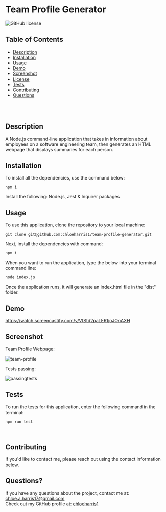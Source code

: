 # Team Profile Generator  <br />

![GitHub license](https://img.shields.io/badge/license-MIT-ff69b4.svg) <br />

## Table of Contents 

- [Description](#description)
- [Installation](#installation)
- [Usage](#usage)
- [Demo](#demo)
- [Screenshot](#screenshot)
- [License](#license)
- [Tests](#tests)
- [Contributing](#contributing)
- [Questions](#questions)

<br />
<br />

## Description 
A Node.js command-line application that takes in information about employees on a software engineering team, then generates an HTML webpage that displays summaries for each person.

## Installation 
To install all the dependencies, use the command below:
```
npm i
```
Install the following: Node.js, Jest & Inquirer packages
<br />

## Usage
To use this application, clone the repository to your local machine:
```
git clone git@github.com:chloeharris1/team-profile-generator.git
```

Next, install the dependencies with command:
```
npm i
```
When you want to run the application, type the below into your terminal command line:
```
node index.js
```
Once the application runs, it will generate an index.html file in the "dist" folder.

## Demo

https://watch.screencastify.com/v/VtStd2paLE61joJOnAXH

## Screenshot

Team Profile Webpage:

![team-profile](https://user-images.githubusercontent.com/89039793/138017081-61347387-0632-4f5b-ade7-af6a7f8c5af8.PNG)



Tests passing: 

![passingtests](https://user-images.githubusercontent.com/89039793/137832235-e99c72ad-9985-4a90-88af-7c0c1c0a3eee.PNG)

## Tests
To run the tests for this application, enter the following command in the terminal:

  ```
  npm run test
  ```
  <br /> 

## Contributing

If you'd like to contact me, please reach out using the contact information below.

## Questions?

If you have any questions about the project, contact me at: 
chloe.a.harris17@gmail.com <br />
Check out my GitHub profile at: 
[chloeharris1](https://github.com/chloeharris1/) <br />
